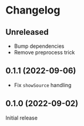 # Changelog

## Unreleased

- Bump dependencies
- Remove preprocess trick

## 0.1.1 (2022-09-06)

- Fix `showSource` handling

## 0.1.0 (2022-09-02)

Initial release
